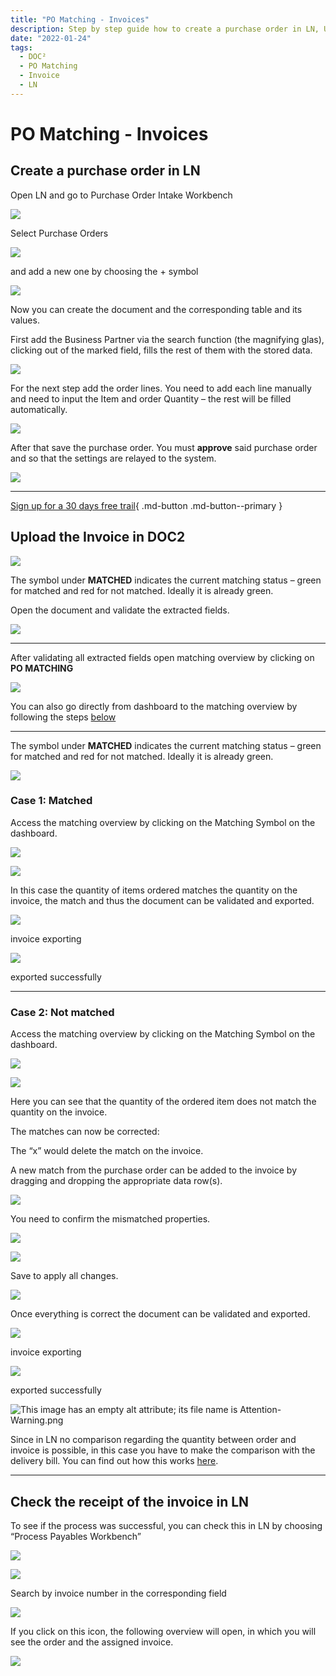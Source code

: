 ```yaml
---
title: "PO Matching - Invoices"
description: Step by step guide how to create a purchase order in LN, Upload the invoice in DOC², handle two different scenarios and check the receipt of the invoice in LN.
date: "2022-01-24"
tags:
  - DOC²
  - PO Matching
  - Invoice
  - LN
---
```


# PO Matching - Invoices

## Create a purchase order in LN

Open LN and go to Purchase Order Intake Workbench


![](/_images/doc2/LN_PO-Intake-Workbench.png)

Select Purchase Orders

![](/_images/doc2/LN_Purchase-Orders-1-1024x263.png)

and add a new one by choosing the + symbol

![](/_images/doc2/LN_PO_new-1024x149.png)

Now you can create the document and the corresponding table and its values.

First add the Business Partner via the search function (the magnifying glas), clicking out of the marked field, fills the rest of them with the stored data.

![](/_images/doc2/LN_PO_Business-Partner-1024x402.png)

For the next step add the order lines. You need to add each line manually and need to input the Item and order Quantity – the rest will be filled automatically.

![](/_images/doc2/LN_PO_Order-Lines-1-1024x147.png)

After that save the purchase order. You must **approve** said purchase order and so that the settings are relayed to the system.

![](/_images/doc2/LN_PO_Approve-1024x528.png)

* * *

[Sign up for a 30 days free trail](https://app.polydocs.io){ .md-button .md-button--primary }

## Upload the Invoice in DOC2

![](/_images/doc2/DOC²_POM_Invoices_1.png)

The symbol under **MATCHED** indicates the current matching status – green for matched and red for not matched. Ideally it is already green.

Open the document and validate the extracted fields.

![](/_images/doc2/DOC²_POM_Invoices_2.png)

* * *

After validating all extracted fields open matching overview by clicking on **PO MATCHING**

![](/_images/doc2/DOC²_POM_Invoices_3.png)

You can also go directly from dashboard to the matching overview by following the steps [below](/doc2/pomatching/po-matching-invoices/#case-1-matched)

* * *

The symbol under **MATCHED** indicates the current matching status – green for matched and red for not matched. Ideally it is already green.

![](/_images/doc2/DOC²_POM_Invoices_4.png)

### Case 1: Matched

Access the matching overview by clicking on the Matching Symbol on the dashboard.

![](/_images/doc2/DOC²_POM_Invoices_5.png)

![](/_images/doc2/DOC²_POM_Invoices_6.png)

In this case the quantity of items ordered matches the quantity on the invoice, the match and thus the document can be validated and exported.

![](/_images/doc2/DOC²_POM_Invoices_7.png)

invoice exporting

![](/_images/doc2/DOC²_POM_Invoices_8.png)

exported successfully

* * *

### Case 2: Not matched

Access the matching overview by clicking on the Matching Symbol on the dashboard.

![](/_images/doc2/DOC²_POM_Invoices_9.png)

![](/_images/doc2/DOC²_POM_Invoices_10.png)

Here you can see that the quantity of the ordered item does not match the quantity on the invoice.

The matches can now be corrected:

The “x” would delete the match on the invoice.

A new match from the purchase order can be added to the invoice by dragging and dropping the appropriate data row(s).

![](/_images/doc2/DOC²_POM_Invoices_11.png)

You need to confirm the mismatched properties.

![](/_images/doc2/DOC²_POM_Invoices_12.png)

![](/_images/doc2/DOC²_POM_Invoices_13.png)

Save to apply all changes.

![](/_images/doc2/DOC²_POM_Invoices_14.png)

Once everything is correct the document can be validated and exported.

![](/_images/doc2/DOC²_doc-exporting-1024x89.png)

invoice exporting

![](/_images/doc2/DOC²_doc-exported-successfully-1024x87.png)

exported successfully

![This image has an empty alt attribute; its file name is Attention-Warning.png](/_images/doc2/Attention-Warning.png)

Since in LN no comparison regarding the quantity between order and invoice is possible, in this case you have to make the comparison with the delivery bill. You can find out how this works [here](/doc2/doc2app/po-matching/po-matching-delivery-notes/).

* * *

## Check the receipt of the invoice in LN

To see if the process was successful, you can check this in LN by choosing “Process Payables Workbench”

![](/_images/doc2/LN_Process-Payables-Workbench-702x1024.png)

![](/_images/doc2/LN_Search-invoice-no-1-1024x118.png)

Search by invoice number in the corresponding field

![](/_images/doc2/LN_Icon-to-open-overview-1024x119.png)

If you click on this icon, the following overview will open, in which you will see the order and the assigned invoice.

![](/_images/doc2/LN_Matched-Invoice-1024x551.png)

